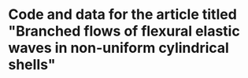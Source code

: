 # Code and data for the article titled "Branched flows of flexural elastic waves in non-uniform cylindrical shells"
